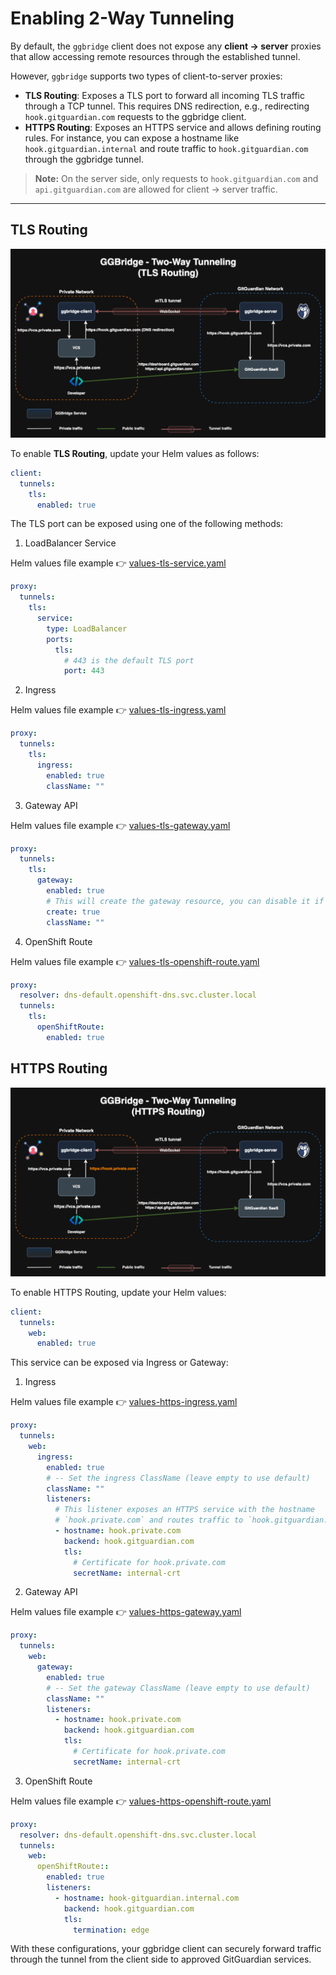 # Enabling 2-Way Tunneling

By default, the `ggbridge` client does not expose any **client → server** proxies that allow accessing remote resources through the established tunnel.

However, `ggbridge` supports two types of client-to-server proxies:

- **TLS Routing**: Exposes a TLS port to forward all incoming TLS traffic through a TCP tunnel. This requires DNS redirection, e.g., redirecting `hook.gitguardian.com` requests to the ggbridge client.
- **HTTPS Routing**: Exposes an HTTPS service and allows defining routing rules. For instance, you can expose a hostname like `hook.gitguardian.internal` and route traffic to `hook.gitguardian.com` through the ggbridge tunnel.

> **Note:** On the server side, only requests to `hook.gitguardian.com` and `api.gitguardian.com` are allowed for client → server traffic.

---

## TLS Routing

![tls-routing](../../docs/images/ggbridge-tls-routing.drawio.png)

To enable **TLS Routing**, update your Helm values as follows:

```yaml
client:
  tunnels:
    tls:
      enabled: true
```

The TLS port can be exposed using one of the following methods:

1. LoadBalancer Service

Helm values file example 👉 [values-tls-service.yaml](./helm/values-tls-service.yaml)

```yaml
proxy:
  tunnels:
    tls:
      service:
        type: LoadBalancer
        ports:
          tls:
            # 443 is the default TLS port
            port: 443
```

2. Ingress

Helm values file example 👉 [values-tls-ingress.yaml](./helm/values-tls-ingress.yaml)

```yaml
proxy:
  tunnels:
    tls:
      ingress:
        enabled: true
        className: ""
```

3. Gateway API

Helm values file example 👉 [values-tls-gateway.yaml](./helm/values-tls-gateway.yaml)

```yaml
proxy:
  tunnels:
    tls:
      gateway:
        enabled: true
        # This will create the gateway resource, you can disable it if you want to mange it on you own.
        create: true
        className: ""
```

4. OpenShift Route

Helm values file example 👉 [values-tls-openshift-route.yaml](./helm/values-tls-openshift-route.yaml)

```yaml
proxy:
  resolver: dns-default.openshift-dns.svc.cluster.local
  tunnels:
    tls:
      openShiftRoute:
        enabled: true
```

## HTTPS Routing

![https-routing](../../docs/images/ggbridge-https-routing.drawio.png)

To enable HTTPS Routing, update your Helm values:

```yaml
client:
  tunnels:
    web:
      enabled: true
```

This service can be exposed via Ingress or Gateway:

1. Ingress

Helm values file example 👉 [values-https-ingress.yaml](./helm/values-https-ingress.yaml)

```yaml
proxy:
  tunnels:
    web:
      ingress:
        enabled: true
        # -- Set the ingress ClassName (leave empty to use default)
        className: ""
        listeners:
          # This listener exposes an HTTPS service with the hostname
          # `hook.private.com` and routes traffic to `hook.gitguardian.com`
          - hostname: hook.private.com
            backend: hook.gitguardian.com
            tls:
              # Certificate for hook.private.com
              secretName: internal-crt
```

2. Gateway API

Helm values file example 👉 [values-https-gateway.yaml](./helm/values-https-gateway.yaml)

```yaml
proxy:
  tunnels:
    web:
      gateway:
        enabled: true
        # -- Set the gateway ClassName (leave empty to use default)
        className: ""
        listeners:
          - hostname: hook.private.com
            backend: hook.gitguardian.com
            tls:
              # Certificate for hook.private.com
              secretName: internal-crt
```

3. OpenShift Route

Helm values file example 👉 [values-https-openshift-route.yaml](./helm/values-https-openshift-route.yaml)

```yaml
proxy:
  resolver: dns-default.openshift-dns.svc.cluster.local
  tunnels:
    web:
      openShiftRoute::
        enabled: true
        listeners:
          - hostname: hook-gitguardian.internal.com
            backend: hook.gitguardian.com
            tls:
              termination: edge
```

With these configurations, your ggbridge client can securely forward traffic through the tunnel from the client side to approved GitGuardian services.
